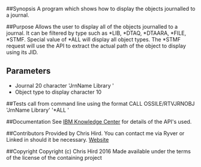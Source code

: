##Synopsis
A program which shows how to display the objects journalled to a journal.

##Purpose
Allows the user to display all of the objects journalled to a journal. It can be filtered by type such as *LIB, *DTAQ, *DTAARA, *FILE, *STMF.
Special value of *ALL will display all object types. The *STMF request will use the API to extract the actual path of the object to display using its JID.

## Parameters
* Journal 20 character 'JrnName   Library   '
* Object type to display character 10 

##Tests
call from command line using the format CALL OSSILE/RTVJRNOBJ 'JrnName   Library' '*ALL      '

##Documentation
See [IBM Knowledge Center](http://www.ibm.com/support/knowledgecenter/ssw_ibm_i) for details of the API's used.

##Contributors
Provided by Chris Hird. You can contact me via Ryver or Linked in should it be necessary.
[Website](http://www.shieldadvanced.com)
   
##Copyright
Copyright (c) Chris Hird 2016 Made available under the terms of the license of the containing project              